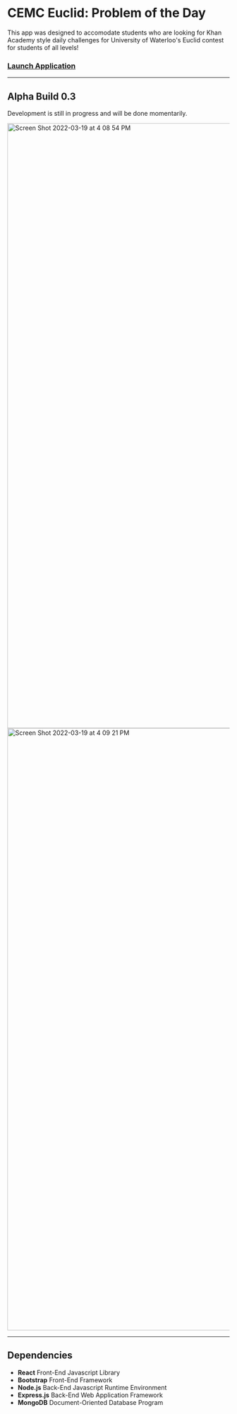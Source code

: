 # CEMC Euclid: Problem of the Day

This app was designed to accomodate students who are looking for Khan Academy style daily challenges for University of Waterloo's Euclid contest for students of all levels!

### [Launch Application](https://cemc-euclid-problem-of-the-day.herokuapp.com)

---

## Alpha Build 0.3

Development is still in progress and will be done momentarily.

<img width="1371" alt="Screen Shot 2022-03-19 at 4 08 54 PM" src="https://user-images.githubusercontent.com/35755386/159136883-d50aa0e2-982c-4441-9c0e-8e6321ec7979.png">

<img width="1365" alt="Screen Shot 2022-03-19 at 4 09 21 PM" src="https://user-images.githubusercontent.com/35755386/159136889-741f841c-41c3-4196-8dc2-a69b0a72062a.png">

---

## Dependencies

- **React** Front-End Javascript Library
- **Bootstrap** Front-End Framework
- **Node.js** Back-End Javascript Runtime Environment
- **Express.js** Back-End Web Application Framework
- **MongoDB** Document-Oriented Database Program
